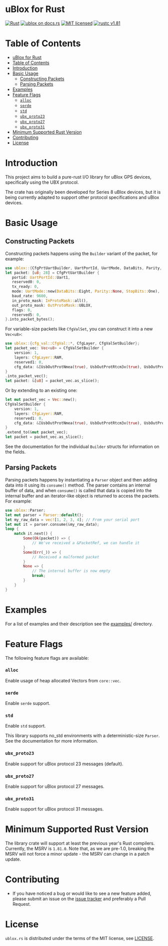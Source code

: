 uBlox for Rust
==============

[![Rust](https://github.com/ublox-rs/ublox/actions/workflows/build.yml/badge.svg)](https://github.com/ublox-rs/ublox/actions/workflows/build.yml)
[![ublox on docs.rs][docs-badge]][docs-url]
[![MIT licensed][mit-badge]][mit-url]
[![rustc v1.81][mrvs-badge]][mrvs-url]

[docs-badge]: https://docs.rs/ublox/badge.svg
[docs-url]: https://docs.rs/ublox
[mit-badge]: https://img.shields.io/badge/license-MIT-blue.svg
[mit-url]: https://github.com/lkolbly/ublox/blob/master/LICENSE.md
[mrvs-url]: https://www.whatrustisit.com
[mrvs-badge]: https://img.shields.io/badge/minimum%20rustc-1.81-blue?logo=rust

# Table of Contents

- [uBlox for Rust](#ublox-for-rust)
- [Table of Contents](#table-of-contents)
- [Introduction](#introduction)
- [Basic Usage](#basic-usage)
  - [Constructing Packets](#constructing-packets)
  - [Parsing Packets](#parsing-packets)
- [Examples](#examples)
- [Feature Flags](#feature-flags)
    - [`alloc`](#alloc)
    - [`serde`](#serde)
    - [`std`](#std)
    - [`ubx_proto23`](#ubx_proto23)
    - [`ubx_proto27`](#ubx_proto27)
    - [`ubx_proto31`](#ubx_proto31)
- [Minimum Supported Rust Version](#minimum-supported-rust-version)
- [Contributing](#contributing)
- [License](#license)

# Introduction

This project aims to build a pure-rust I/O library for uBlox GPS devices, specifically using the UBX protocol.

The crate has originally been developed for Series 8 uBlox devices, but it is being currently adapted to support other protocol specifications and uBlox devices.

# Basic Usage

## Constructing Packets

Constructing packets happens using the `Builder` variant of the packet, for example:

```rust
use ublox::{CfgPrtUartBuilder, UartPortId, UartMode, DataBits, Parity, StopBits, InProtoMask, OutProtoMask};
let packet: [u8; 28] = CfgPrtUartBuilder {
   portid: UartPortId::Uart1,
   reserved0: 0,
   tx_ready: 0,
   mode: UartMode::new(DataBits::Eight, Parity::None, StopBits::One),
   baud_rate: 9600,
   in_proto_mask: InProtoMask::all(),
   out_proto_mask: OutProtoMask::UBLOX,
   flags: 0,
   reserved5: 0,
}.into_packet_bytes();
```

For variable-size packets like `CfgValSet`, you can construct it into a new `Vec<u8>`:

```rust
use ublox::{cfg_val::CfgVal::*, CfgLayer, CfgValSetBuilder};
let packet_vec: Vec<u8> = CfgValSetBuilder {
    version: 1,
    layers: CfgLayer::RAM,
    reserved1: 0,
    cfg_data: &[UsbOutProtNmea(true), UsbOutProtRtcm3x(true), UsbOutProtUbx(true)],
}
.into_packet_vec();
let packet: &[u8] = packet_vec.as_slice();
```

Or by extending to an existing one:

```rust
let mut packet_vec = Vec::new();
CfgValSetBuilder {
    version: 1,
    layers: CfgLayer::RAM,
    reserved1: 0,
    cfg_data: &[UsbOutProtNmea(true), UsbOutProtRtcm3x(true), UsbOutProtUbx(true)],
}
.extend_to(&mut packet_vec);
let packet = packet_vec.as_slice();
```
See the documentation for the individual `Builder` structs for information on the fields.

## Parsing Packets

Parsing packets happens by instantiating a `Parser` object and then adding data into it using its `consume()` method. The parser contains an internal buffer of data, and when `consume()` is called that data is copied into the internal buffer and an iterator-like object is returned to access the packets. For example:

```rust
use ublox::Parser;
let mut parser = Parser::default();
let my_raw_data = vec![1, 2, 3, 4]; // From your serial port
let mut it = parser.consume(&my_raw_data);
loop {
    match it.next() {
        Some(Ok(packet)) => {
            // We've received a &PacketRef, we can handle it
        }
        Some(Err(_)) => {
            // Received a malformed packet
        }
        None => {
            // The internal buffer is now empty
            break;
        }
    }
}
```

# Examples

For a list of examples and their description see the [examples/](./examples/README.md) directory. 

# Feature Flags

The following feature flags are available:

### `alloc`
Enable usage of heap allocated Vectors from `core::vec`. 

### `serde`

Enable `serde` support. 

### `std`

Enable `std` support. 

This library supports no_std environments with a deterministic-size `Parser`. See the documentation for more information.

### `ubx_proto23`
Enable support for uBlox protocol 23 messages (default).

### `ubx_proto27`
Enable support for uBlox protocol 27 messages. 

### `ubx_proto31`
Enable support for uBlox protocol 31 messages. 

# Minimum Supported Rust Version

The library crate will support at least the previous year's Rust compilers. Currently, the MSRV is `1.81.0`. Note that, as we are pre-1.0, breaking the MSRV will not force a minor update - the MSRV can change in a patch update.

# Contributing

* If you have noticed a bug or would like to see a new feature added, please submit an issue on the [issue tracker](https://github.com/ublox-rs/ublox/issues) and preferably a Pull Request.

# License

`ublox.rs` is distributed under the terms of the MIT license, see [LICENSE](https://github.com/ublox-rs/ublox/tree/master/LICENSE).
